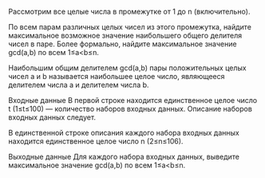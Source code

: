 Рассмотрим все целые числа в промежутке от 1 до n (включительно).

По всем парам различных целых чисел из этого промежутка, найдите максимальное возможное значение наибольшего общего делителя чисел в паре. Более формально, найдите максимальное значение gcd(a,b) по всем 1≤a<b≤n.

Наибольшим общим делителем gcd(a,b) пары положительных целых чисел a и b называется наибольшее целое число, являющееся делителем числа a и делителем числа b.

Входные данные
В первой строке находится единственное целое число t (1≤t≤100)  — количество наборов входных данных. Описание наборов входных данных следует.

В единственной строке описания каждого набора входных данных находится единственное целое число n (2≤n≤106).

Выходные данные
Для каждого набора входных данных, выведите максимальное значение gcd(a,b) по всем 1≤a<b≤n.